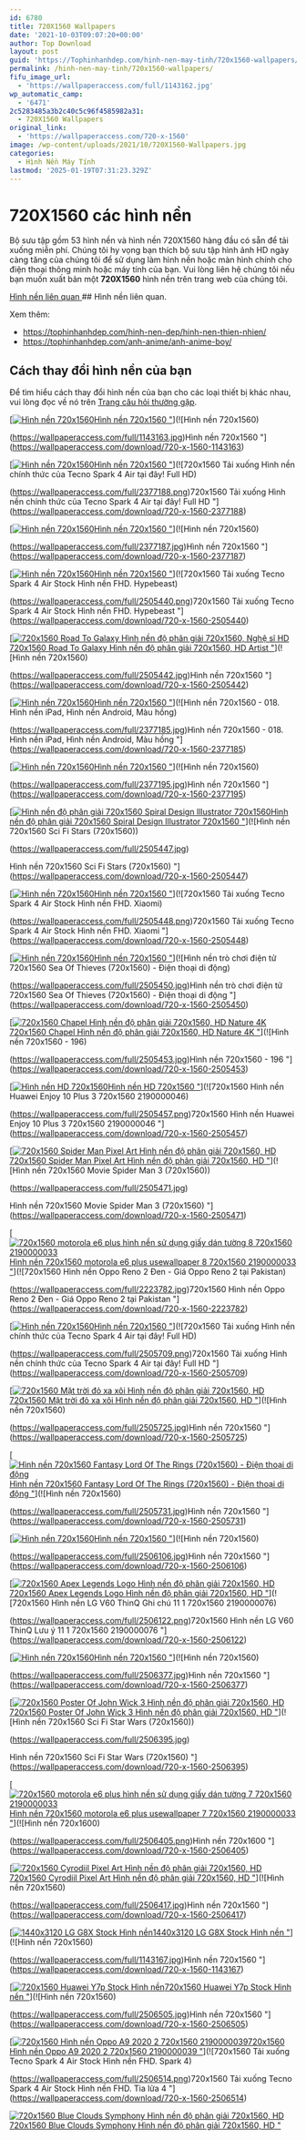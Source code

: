 ```yaml
---
id: 6780
title: 720X1560 Wallpapers
date: '2021-10-03T09:07:20+00:00'
author: Top Download
layout: post
guid: 'https://Tophinhanhdep.com/hinh-nen-may-tinh/720x1560-wallpapers/'
permalink: /hinh-nen-may-tinh/720x1560-wallpapers/
fifu_image_url:
  - 'https://wallpaperaccess.com/full/1143162.jpg'
wp_automatic_camp:
  - '6471'
2c5283485a3b2c40c5c96f4585982a31:
  - 720X1560 Wallpapers
original_link:
  - 'https://wallpaperaccess.com/720-x-1560'
image: /wp-content/uploads/2021/10/720X1560-Wallpapers.jpg
categories:
  - Hình Nền Máy Tính
lastmod: '2025-01-19T07:31:23.329Z'
---
```

# 720X1560 các hình nền

Bộ sưu tập gồm 53 hình nền và hình nền 720X1560 hàng đầu có sẵn để tải xuống miễn phí. Chúng tôi hy vọng bạn thích bộ sưu tập hình ảnh HD ngày càng tăng của chúng tôi để sử dụng làm hình nền hoặc màn hình chính cho điện thoại thông minh hoặc máy tính của bạn. Vui lòng liên hệ chúng tôi nếu bạn muốn xuất bản một **720X1560** hình nền trên trang web của chúng tôi.

[Hình nền liên quan ](#related) ## Hình nền liên quan.

   
 Xem thêm:

   
- <https://tophinhanhdep.com/hinh-nen-dep/hinh-nen-thien-nhien/>
- <https://tophinhanhdep.com/anh-anime/anh-anime-boy/>

## Cách thay đổi hình nền của bạn

Để tìm hiểu cách thay đổi hình nền của bạn cho các loại thiết bị khác nhau, vui lòng đọc về nó trên [Trang câu hỏi thường gặp](https://tophinhanhdep.com/faq/).

  
[[![Hình nền 720x1560](https://wallpaperaccess.com/full/1143162.jpg)Hình nền 720x1560 "](https://wallpaperaccess.com/download/720-x-1560-1143162)](![Hình nền 720x1560)

(https://wallpaperaccess.com/full/1143163.jpg)Hình nền 720x1560 "](https://wallpaperaccess.com/download/720-x-1560-1143163)

[[![Hình nền 720x1560](https://wallpaperaccess.com/full/1143169.jpg)Hình nền 720x1560 "](https://wallpaperaccess.com/download/720-x-1560-1143169)](![720x1560 Tải xuống Hình nền chính thức của Tecno Spark 4 Air tại đây!  Full HD)

(https://wallpaperaccess.com/full/2377188.png)720x1560 Tải xuống Hình nền chính thức của Tecno Spark 4 Air tại đây! Full HD "](https://wallpaperaccess.com/download/720-x-1560-2377188)

[[![Hình nền 720x1560](https://wallpaperaccess.com/full/2505438.jpg)Hình nền 720x1560 "](https://wallpaperaccess.com/download/720-x-1560-2505438)](![Hình nền 720x1560)

(https://wallpaperaccess.com/full/2377187.jpg)Hình nền 720x1560 "](https://wallpaperaccess.com/download/720-x-1560-2377187)

[[![Hình nền 720x1560](https://wallpaperaccess.com/full/1143170.jpg)Hình nền 720x1560 "](https://wallpaperaccess.com/download/720-x-1560-1143170)](![720x1560 Tải xuống Tecno Spark 4 Air Stock Hình nền FHD.  Hypebeast)

(https://wallpaperaccess.com/full/2505440.png)720x1560 Tải xuống Tecno Spark 4 Air Stock Hình nền FHD. Hypebeast "](https://wallpaperaccess.com/download/720-x-1560-2505440)

[[![720x1560 Road To Galaxy Hình nền độ phân giải 720x1560, Nghệ sĩ HD](https://wallpaperaccess.com/full/1143183.jpg)720x1560 Road To Galaxy Hình nền độ phân giải 720x1560, HD Artist "](https://wallpaperaccess.com/download/720-x-1560-1143183)](![Hình nền 720x1560)

(https://wallpaperaccess.com/full/2505442.jpg)Hình nền 720x1560 "](https://wallpaperaccess.com/download/720-x-1560-2505442)

[[![Hình nền 720x1560](https://wallpaperaccess.com/full/1143179.jpg)Hình nền 720x1560 "](https://wallpaperaccess.com/download/720-x-1560-1143179)](![Hình nền 720x1560 - 018. Hình nền iPad, Hình nền Android, Màu hồng)

(https://wallpaperaccess.com/full/2377185.jpg)Hình nền 720x1560 - 018. Hình nền iPad, Hình nền Android, Màu hồng "](https://wallpaperaccess.com/download/720-x-1560-2377185)

[[![Hình nền 720x1560](https://wallpaperaccess.com/full/1143173.jpg)Hình nền 720x1560 "](https://wallpaperaccess.com/download/720-x-1560-1143173)](![Hình nền 720x1560)

(https://wallpaperaccess.com/full/2377195.jpg)Hình nền 720x1560 "](https://wallpaperaccess.com/download/720-x-1560-2377195)

[[![Hình nền độ phân giải 720x1560 Spiral Design Illustrator 720x1560](https://wallpaperaccess.com/full/1143175.jpg)Hình nền độ phân giải 720x1560 Spiral Design Illustrator 720x1560 "](https://wallpaperaccess.com/download/720-x-1560-1143175)](![Hình nền 720x1560 Sci Fi Stars (720x1560))

(https://wallpaperaccess.com/full/2505447.jpg)

Hình nền 720x1560 Sci Fi Stars (720x1560) "](https://wallpaperaccess.com/download/720-x-1560-2505447)

[[![Hình nền 720x1560](https://wallpaperaccess.com/full/1143165.jpg)Hình nền 720x1560 "](https://wallpaperaccess.com/download/720-x-1560-1143165)](![720x1560 Tải xuống Tecno Spark 4 Air Stock Hình nền FHD.  Xiaomi)

(https://wallpaperaccess.com/full/2505448.png)720x1560 Tải xuống Tecno Spark 4 Air Stock Hình nền FHD. Xiaomi "](https://wallpaperaccess.com/download/720-x-1560-2505448)

[[![Hình nền 720x1560](https://wallpaperaccess.com/full/1143164.jpg)Hình nền 720x1560 "](https://wallpaperaccess.com/download/720-x-1560-1143164)](![Hình nền trò chơi điện tử 720x1560 Sea Of Thieves (720x1560) - Điện thoại di động)

(https://wallpaperaccess.com/full/2505450.jpg)Hình nền trò chơi điện tử 720x1560 Sea Of Thieves (720x1560) - Điện thoại di động "](https://wallpaperaccess.com/download/720-x-1560-2505450)

[[![720x1560 Chapel Hình nền độ phân giải 720x1560, HD Nature 4K](https://wallpaperaccess.com/full/2377183.jpg)720x1560 Chapel Hình nền độ phân giải 720x1560, HD Nature 4K "](https://wallpaperaccess.com/download/720-x-1560-2377183)](![Hình nền 720x1560 - 196)

(https://wallpaperaccess.com/full/2505453.jpg)Hình nền 720x1560 - 196 "](https://wallpaperaccess.com/download/720-x-1560-2505453)

[[![Hình nền HD 720x1560](https://wallpaperaccess.com/full/2377180.jpg)Hình nền HD 720x1560 "](https://wallpaperaccess.com/download/720-x-1560-2377180)](![720x1560 Hình nền Huawei Enjoy 10 Plus 3 720x1560 2190000046)

(https://wallpaperaccess.com/full/2505457.png)720x1560 Hình nền Huawei Enjoy 10 Plus 3 720x1560 2190000046 "](https://wallpaperaccess.com/download/720-x-1560-2505457)

[[![720x1560 Spider Man Pixel Art Hình nền độ phân giải 720x1560, HD](https://wallpaperaccess.com/full/2505460.jpg)720x1560 Spider Man Pixel Art Hình nền độ phân giải 720x1560, HD "](https://wallpaperaccess.com/download/720-x-1560-2505460)](![Hình nền 720x1560 Movie Spider Man 3 (720x1560))

(https://wallpaperaccess.com/full/2505471.jpg)

Hình nền 720x1560 Movie Spider Man 3 (720x1560) "](https://wallpaperaccess.com/download/720-x-1560-2505471)

[[![720x1560 motorola e6 plus hình nền sử dụng giấy dán tường 8 720x1560 2190000033](https://wallpaperaccess.com/full/2505479.png)Hình nền 720x1560 motorola e6 plus usewallpaper 8 720x1560 2190000033 "](https://wallpaperaccess.com/download/720-x-1560-2505479)](![720x1560 Hình nền Oppo Reno 2 Đen - Giá Oppo Reno 2 tại Pakistan)

(https://wallpaperaccess.com/full/2223782.jpg)720x1560 Hình nền Oppo Reno 2 Đen - Giá Oppo Reno 2 tại Pakistan "](https://wallpaperaccess.com/download/720-x-1560-2223782)

[[![Hình nền 720x1560](https://wallpaperaccess.com/full/2505485.jpg)Hình nền 720x1560 "](https://wallpaperaccess.com/download/720-x-1560-2505485)](![720x1560 Tải xuống Hình nền chính thức của Tecno Spark 4 Air tại đây!  Full HD)

(https://wallpaperaccess.com/full/2505709.png)720x1560 Tải xuống Hình nền chính thức của Tecno Spark 4 Air tại đây! Full HD "](https://wallpaperaccess.com/download/720-x-1560-2505709)

[[![720x1560 Mặt trời đỏ xa xôi Hình nền độ phân giải 720x1560, HD](https://wallpaperaccess.com/full/2505712.jpg)720x1560 Mặt trời đỏ xa xôi Hình nền độ phân giải 720x1560, HD "](https://wallpaperaccess.com/download/720-x-1560-2505712)](![Hình nền 720x1560)

(https://wallpaperaccess.com/full/2505725.jpg)Hình nền 720x1560 "](https://wallpaperaccess.com/download/720-x-1560-2505725)

[[![Hình nền 720x1560 Fantasy Lord Of The Rings (720x1560) - Điện thoại di động](https://wallpaperaccess.com/full/2505727.jpg)Hình nền 720x1560 Fantasy Lord Of The Rings (720x1560) - Điện thoại di động "](https://wallpaperaccess.com/download/720-x-1560-2505727)](![Hình nền 720x1560)

(https://wallpaperaccess.com/full/2505731.jpg)Hình nền 720x1560 "](https://wallpaperaccess.com/download/720-x-1560-2505731)

[[![Hình nền 720x1560](https://wallpaperaccess.com/full/1143174.jpg)Hình nền 720x1560 "](https://wallpaperaccess.com/download/720-x-1560-1143174)](![Hình nền 720x1560)

(https://wallpaperaccess.com/full/2506106.jpg)Hình nền 720x1560 "](https://wallpaperaccess.com/download/720-x-1560-2506106)

[[![720x1560 Apex Legends Logo Hình nền độ phân giải 720x1560, HD](https://wallpaperaccess.com/full/2506110.jpg)720x1560 Apex Legends Logo Hình nền độ phân giải 720x1560, HD "](https://wallpaperaccess.com/download/720-x-1560-2506110)](![720x1560 Hình nền LG V60 ThinQ Ghi chú 11 1 720x1560 2190000076)

(https://wallpaperaccess.com/full/2506122.png)720x1560 Hình nền LG V60 ThinQ Lưu ý 11 1 720x1560 2190000076 "](https://wallpaperaccess.com/download/720-x-1560-2506122)

[[![Hình nền 720x1560](https://wallpaperaccess.com/full/1143176.jpg)Hình nền 720x1560 "](https://wallpaperaccess.com/download/720-x-1560-1143176)](![Hình nền 720x1560)

(https://wallpaperaccess.com/full/2506377.jpg)Hình nền 720x1560 "](https://wallpaperaccess.com/download/720-x-1560-2506377)

[[![720x1560 Poster Of John Wick 3 Hình nền độ phân giải 720x1560, HD](https://wallpaperaccess.com/full/2506381.jpg)720x1560 Poster Of John Wick 3 Hình nền độ phân giải 720x1560, HD "](https://wallpaperaccess.com/download/720-x-1560-2506381)](![Hình nền 720x1560 Sci Fi Star Wars (720x1560))

(https://wallpaperaccess.com/full/2506395.jpg)

Hình nền 720x1560 Sci Fi Star Wars (720x1560) "](https://wallpaperaccess.com/download/720-x-1560-2506395)

[[![720x1560 motorola e6 plus hình nền sử dụng giấy dán tường 7 720x1560 2190000033](https://wallpaperaccess.com/full/2506402.png)Hình nền 720x1560 motorola e6 plus usewallpaper 7 720x1560 2190000033 "](https://wallpaperaccess.com/download/720-x-1560-2506402)](![Hình nền 720x1600)

(https://wallpaperaccess.com/full/2506405.png)Hình nền 720x1600 "](https://wallpaperaccess.com/download/720-x-1560-2506405)

[[![720x1560 Cyrodiil Pixel Art Hình nền độ phân giải 720x1560, HD](https://wallpaperaccess.com/full/2506412.jpg)720x1560 Cyrodiil Pixel Art Hình nền độ phân giải 720x1560, HD "](https://wallpaperaccess.com/download/720-x-1560-2506412)](![Hình nền 720x1560)

(https://wallpaperaccess.com/full/2506417.jpg)Hình nền 720x1560 "](https://wallpaperaccess.com/download/720-x-1560-2506417)

[[![1440x3120 LG G8X Stock Hình nền](https://wallpaperaccess.com/full/2506420.jpg)1440x3120 LG G8X Stock Hình nền "](https://wallpaperaccess.com/download/720-x-1560-2506420)](![Hình nền 720x1560)

(https://wallpaperaccess.com/full/1143167.jpg)Hình nền 720x1560 "](https://wallpaperaccess.com/download/720-x-1560-1143167)

[[![720x1560 Huawei Y7p Stock Hình nền](https://wallpaperaccess.com/full/2506431.png)720x1560 Huawei Y7p Stock Hình nền "](https://wallpaperaccess.com/download/720-x-1560-2506431)](![Hình nền 720x1560)

(https://wallpaperaccess.com/full/2506505.jpg)Hình nền 720x1560 "](https://wallpaperaccess.com/download/720-x-1560-2506505)

[[![720x1560 Hình nền Oppo A9 2020 2 720x1560 2190000039](https://wallpaperaccess.com/full/2045954.png)720x1560 Hình nền Oppo A9 2020 2 720x1560 2190000039 "](https://wallpaperaccess.com/download/720-x-1560-2045954)](![720x1560 Tải xuống Tecno Spark 4 Air Stock Hình nền FHD.  Spark 4)

(https://wallpaperaccess.com/full/2506514.png)720x1560 Tải xuống Tecno Spark 4 Air Stock Hình nền FHD. Tia lửa 4 "](https://wallpaperaccess.com/download/720-x-1560-2506514)

[![720x1560 Blue Clouds Symphony Hình nền độ phân giải 720x1560, HD](https://wallpaperaccess.com/full/1143193.jpg)720x1560 Blue Clouds Symphony Hình nền độ phân giải 720x1560, HD "](https://wallpaperaccess.com/download/720-x-1560-1143193)
